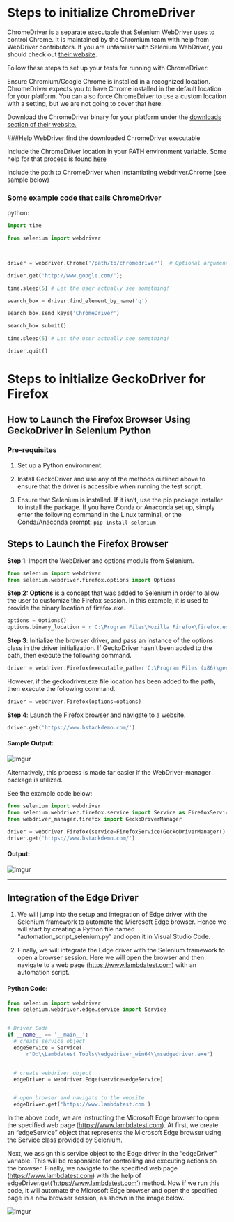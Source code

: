# Steps to initialize ChromeDriver

ChromeDriver is a separate executable that Selenium WebDriver uses to control Chrome. 
It is maintained by the Chromium team with help from WebDriver contributors. 
If you are unfamiliar with Selenium WebDriver, you should check out [their website](https://chromedriver.chromium.org/).

Follow these steps to set up your tests for running with ChromeDriver:

Ensure Chromium/Google Chrome is installed in a recognized location.
ChromeDriver expects you to have Chrome installed in the default location for your platform.
You can also force ChromeDriver to use a custom location with a setting, but we are not going to cover that here.

Download the ChromeDriver binary for your platform under the [downloads section of their website.](https://chromedriver.chromium.org/downloads/version-selection)

###Help WebDriver find the downloaded ChromeDriver executable

Include the ChromeDriver location in your PATH environment variable. Some help for that process is found [here](https://learn.microsoft.com/en-us/previous-versions/office/developer/sharepoint-2010/ee537574(v=office.14))

Include the path to ChromeDriver when instantiating webdriver.Chrome (see sample below)

### Some example code that calls ChromeDriver

python:
```py
import time

from selenium import webdriver



driver = webdriver.Chrome('/path/to/chromedriver')  # Optional argument, if not specified will search path.

driver.get('http://www.google.com/');

time.sleep(5) # Let the user actually see something!

search_box = driver.find_element_by_name('q')

search_box.send_keys('ChromeDriver')

search_box.submit()

time.sleep(5) # Let the user actually see something!

driver.quit()
```

# Steps to initialize GeckoDriver for Firefox

## How to Launch the Firefox Browser Using GeckoDriver in Selenium Python

### Pre-requisites


1. Set up a Python environment.

2. Install GeckoDriver and use any of the methods outlined above to ensure that the driver is accessible when running the test script.

3. Ensure that Selenium is installed. If it isn’t, use the pip package installer to install the package. 
If you have Conda or Anaconda set up, simply enter the following command in the Linux terminal, or the Conda/Anaconda prompt:
`pip install selenium`

## Steps to Launch the Firefox Browser

**Step 1**: Import the WebDriver and options module from Selenium.
```py
from selenium import webdriver
from selenium.webdriver.firefox.options import Options
```

**Step 2: Options** is a concept that was added to Selenium in order to allow the user to customize the Firefox session. In this example, it is used to provide the binary location of firefox.exe.
```py
options = Options()
options.binary_location = r'C:\Program Files\Mozilla Firefox\firefox.exe'
```

**Step 3**: Initialize the browser driver, and pass an instance of the options class in the driver initialization. If GeckoDriver hasn’t been added to the path, then execute the following command.
```py
driver = webdriver.Firefox(executable_path=r'C:\Program Files (x86)\geckodriver.exe', options=options)
```

However, if the geckodriver.exe file location has been added to the path, then execute the following command.
```py
driver = webdriver.Firefox(options=options)
```

**Step 4**: Launch the Firefox browser and navigate to a website.
```py
driver.get('https://www.bstackdemo.com/')
```

#### **Sample Output:**

![Imgur](https://i.imgur.com/laUrDYc.png)

Alternatively, this process is made far easier if the WebDriver-manager package is utilized. 

See the example code below:
```py
from selenium import webdriver
from selenium.webdriver.firefox.service import Service as FirefoxService
from webdriver_manager.firefox import GeckoDriverManager

driver = webdriver.Firefox(service=FirefoxService(GeckoDriverManager().install()))
driver.get('https://www.bstackdemo.com/')
```
#### **Output:**

![Imgur](https://i.imgur.com/04GNry1.png)


---

## Integration of the Edge Driver


1. We will jump into the setup and integration of Edge driver with the Selenium framework to automate the Microsoft Edge browser. Hence we will start by creating a Python file named “automation_script_selenium.py” and open it in Visual Studio Code.

2. Finally, we will integrate the Edge driver with the Selenium framework to open a browser session. Here we will open the browser and then navigate to a web page (https://www.lambdatest.com) with an automation script.

#### Python Code:

```py
from selenium import webdriver
from selenium.webdriver.edge.service import Service


# Driver Code
if __name__ == '__main__':
  # create service object
  edgeService = Service(
      r"D:\\Lambdatest Tools\\edgedriver_win64\\msedgedriver.exe")


  # create webdriver object
  edgeDriver = webdriver.Edge(service=edgeService)


  # open browser and navigate to the website
  edgeDriver.get('https://www.lambdatest.com')
```

In the above code, we are instructing the Microsoft Edge browser to open the specified web page (https://www.lambdatest.com). At first, we create an “edgeService” object that represents the Microsoft Edge browser using the Service class provided by Selenium.

Next, we assign this service object to the Edge driver in the “edgeDriver” variable. This will be responsible for controlling and executing actions on the browser. Finally, we navigate to the specified web page (https://www.lambdatest.com) with the help of edgeDriver.get(‘https://www.lambdatest.com’) method.
Now if we run this code, it will automate the Microsoft Edge browser and open the specified page in a new browser session, as shown in the image below.

![Imgur](https://i.imgur.com/r4koR4f.png)
